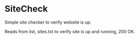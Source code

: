 # SiteCheck
Simple site checker to verify website is up.

Reads from list, sites.txt to verify site is up and running, 200 OK.
